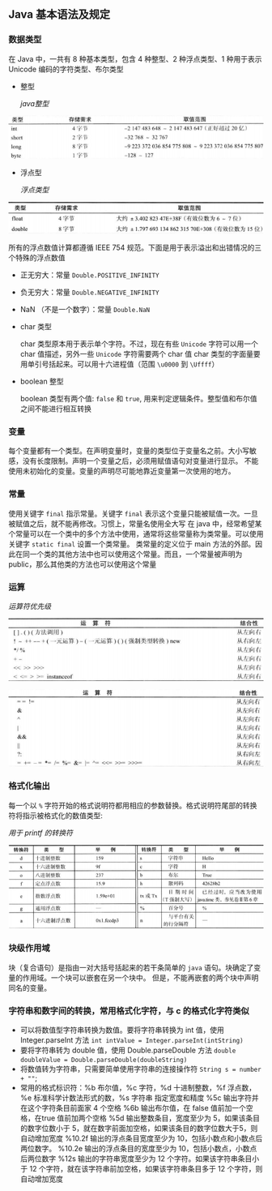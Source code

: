 ## Java 基本语法及规定

### 数据类型

在 Java 中，一共有 8 种基本类型，包含 4 种整型、2 种浮点类型、1 种用于表示 Unicode 编码的字符类型、布尔类型

* 整型

    *java整型*

![](../Images/Java整型.png)

* 浮点型

    *浮点类型*
    

![](../Images/Java浮点类型.png)

所有的浮点数值计算都遵循 IEEE 754 规范。下面是用于表示溢出和出错情况的三个特殊的浮点数值

* 正无穷大：常量 `Double.POSITIVE_INFINITY`

* 负无穷大：常量 `Double.NEGATIVE_INFINITY`

* NaN （不是一个数字）：常量 `Double.NaN`

* char 类型

    char 类型原本用于表示单个字符。不过，现在有些 `Unicode` 字符可以用一个 char 值描述，另外一些 `Unicode` 字符需要两个 char 值
char 类型的字面量要用单引号括起来。可以用十六进程值（范围 `\u0000` 到 `\Uffff`）

* boolean 整型

    boolean 类型有两个值: `false` 和 `true`, 用来判定逻辑条件。整型值和布尔值之间不能进行相互转换

### 变量

   每个变量都有一个类型。在声明变量时，变量的类型位于变量名之前。大小写敏感，没有长度限制。声明一个变量之后，必须用赋值语句对变量进行显示。
不能使用未初始化的变量。变量的声明尽可能地靠近变量第一次使用的地方。

### 常量

使用关键字 `final` 指示常量。关键字 `final` 表示这个变量只能被赋值一次。一旦被赋值之后，就不能再修改。习惯上，常量名使用全大写
在 java 中，经常希望某个常量可以在一个类中的多个方法中使用，通常将这些常量称为类常量。可以使用关键字 `static final` 设置一个类常量。
类常量的定义位于 main 方法的外部。因此在同一个类的其他方法中也可以使用这个常量。而且，一个常量被声明为 public，那么其他类的方法也可以使用这个常量​     

### 运算

*运算符优先级*

![](../Images/运算符优先级.png)

![](../Images/Java运算符优先级.png)

### 格式化输出

每一个以 `%` 字符开始的格式说明符都用相应的参数替换。格式说明符尾部的转换符将指示被格式化的数值类型:

*用于 printf 的转换符*

![](../Images/printf的转换符.png)

### 块级作用域

块（复合语句）是指由一对大括号括起来的若干条简单的 `java` 语句。块确定了变量的作用域。一个块可以嵌套在另一个块中。
但是，不能再嵌套的两个块中声明同名的变量。

### 字符串和数字间的转换，常用格式化字符，与 c 的格式化字符类似
* 可以将数值型字符串转换为数值。要将字符串转换为 int 值，使用 Integer.parseInt 方法 `int intValue = Integer.parseInt(intString)`
* 要将字符串转为 double 值，使用 Double.parseDouble 方法 `double doubleValue = Double.parseDouble(doubleString)`
* 将数值转为字符串，只需要简单使用字符串的连接操作符 `String s = number + ""`;
* 常用的格式标识符：%b 布尔值，%c 字符，%d 十进制整数，%f 浮点数，%e 标准科学计数法形式的数，%s 字符串
指定宽度和精度
%5c 输出字符并在这个字符条目前面家 4 个空格
%6b 输出布尔值，在 false 值前加一个空格，在true 值前加两个空格
%5d 输出整数条目，宽度至少为 5，如果该条目的数字位数小于 5，就在数字前面加空格，如果该条目的数字位数大于5，则自动增加宽度
%10.2f 输出的浮点条目宽度至少为 10，包括小数点和小数点后两位数字。
%10.2e 输出的浮点条目的宽度至少为 10，包括小数点，小数点后两位数字
%12s   输出的字符串宽度至少为 12 个字符。如果该字符串条目小于 12 个字符，就在该字符串前加空格，如果该字符串条目多于 12 个字符，则自动增加宽度